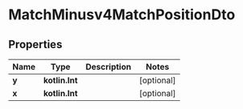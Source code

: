 
# MatchMinusv4MatchPositionDto

## Properties
Name | Type | Description | Notes
------------ | ------------- | ------------- | -------------
**y** | **kotlin.Int** |  |  [optional]
**x** | **kotlin.Int** |  |  [optional]



